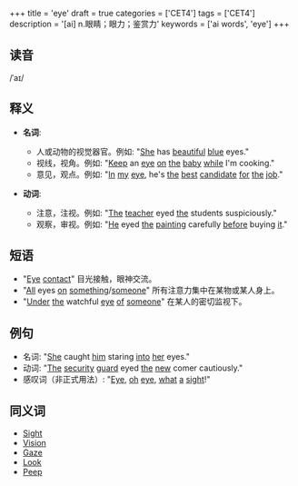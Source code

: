 +++
title = 'eye'
draft = true
categories = ['CET4']
tags = ['CET4']
description = '[ai] n.眼睛；眼力；鉴赏力'
keywords = ['ai words', 'eye']
+++

## 读音
/ˈaɪ/

## 释义
- **名词**:
   - 人或动物的视觉器官。例如: "[She](/zh/post/she/) has [beautiful](/zh/post/beautiful/) [blue](/zh/post/blue/) eyes."
   - 视线，视角。例如: "[Keep](/zh/post/keep/) an [eye](/zh/post/eye/) [on](/zh/post/on/) [the](/zh/post/the/) [baby](/zh/post/baby/) [while](/zh/post/while/) I'm cooking."
   - 意见，观点。例如: "[In](/zh/post/in/) [my](/zh/post/my/) [eye](/zh/post/eye/), he's [the](/zh/post/the/) [best](/zh/post/best/) [candidate](/zh/post/candidate/) [for](/zh/post/for/) [the](/zh/post/the/) [job](/zh/post/job/)."

- **动词**:
   - 注意，注视。例如: "[The](/zh/post/the/) [teacher](/zh/post/teacher/) eyed [the](/zh/post/the/) students suspiciously."
   - 观察，审视。例如: "[He](/zh/post/he/) eyed [the](/zh/post/the/) [painting](/zh/post/painting/) carefully [before](/zh/post/before/) buying [it](/zh/post/it/)."

## 短语
- "[Eye](/zh/post/eye/) [contact](/zh/post/contact/)" 目光接触，眼神交流。
- "[All](/zh/post/all/) eyes [on](/zh/post/on/) [something](/zh/post/something/)/[someone](/zh/post/someone/)" 所有注意力集中在某物或某人身上。
- "[Under](/zh/post/under/) [the](/zh/post/the/) watchful [eye](/zh/post/eye/) [of](/zh/post/of/) [someone](/zh/post/someone/)" 在某人的密切监视下。

## 例句
- 名词: "[She](/zh/post/she/) caught [him](/zh/post/him/) staring [into](/zh/post/into/) [her](/zh/post/her/) eyes."
- 动词: "[The](/zh/post/the/) [security](/zh/post/security/) [guard](/zh/post/guard/) eyed [the](/zh/post/the/) [new](/zh/post/new/) comer cautiously."
- 感叹词（非正式用法）: "[Eye](/zh/post/eye/), [oh](/zh/post/oh/) [eye](/zh/post/eye/), [what](/zh/post/what/) [a](/zh/post/a/) [sight](/zh/post/sight/)!"

## 同义词
- [Sight](/zh/post/sight/)
- [Vision](/zh/post/vision/)
- [Gaze](/zh/post/gaze/)
- [Look](/zh/post/look/)
- [Peep](/zh/post/peep/)
